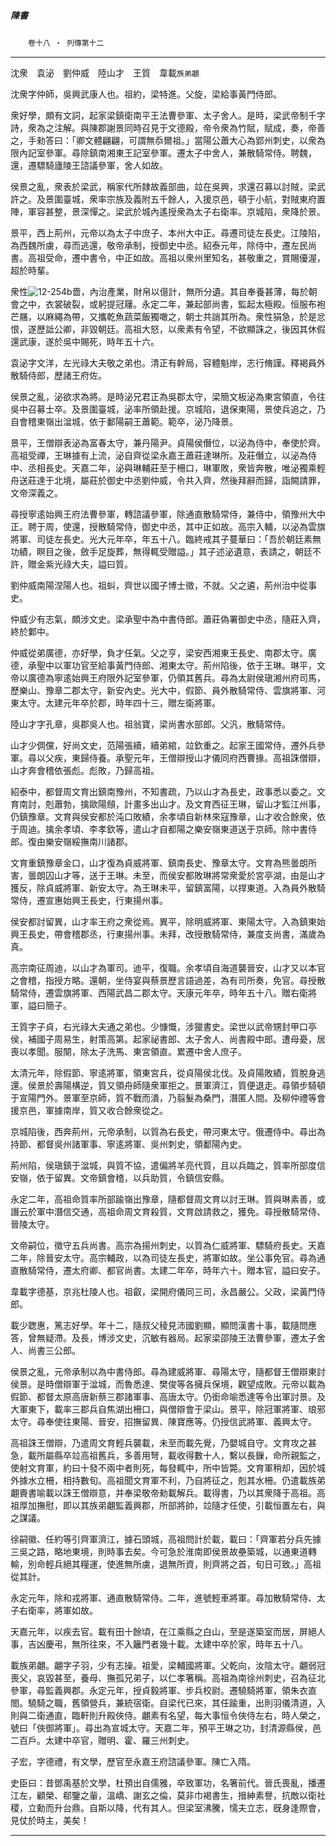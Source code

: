 

##### 陳書
　　`卷十八 ‧ 列傳第十二`

* * *

沈衆　袁泌　劉仲威　陸山才　王質　韋載`族弟翽`

沈衆字仲師，吳興武康人也。祖約，梁特進。父旋，梁給事黃門侍郎。

衆好學，頗有文詞，起家梁鎮衛南平王法曹參軍、太子舍人。是時，梁武帝制千字詩，衆為之注解。與陳郡謝景同時召見于文德殿，帝令衆為竹賦，賦成，奏，帝善之，手勑答曰：「卿文體翩翩，可謂無忝爾祖。」當陽公蕭大心為郢州刺史，以衆為限內記室參軍。尋除鎮南湘東王記室參軍。遷太子中舍人，兼散騎常侍。聘魏，還，遷驃騎廬陵王諮議參軍，舍人如故。

侯景之亂，衆表於梁武，稱家代所隷故義部曲，竝在吳興，求還召募以討賊，梁武許之。及景圍臺城，衆率宗族及義附五千餘人，入援京邑，頓于小航，對賊東府置陣，軍容甚整，景深憚之。梁武於城內遙授衆為太子右衛率。京城陷，衆降於景。

景平，西上荊州，元帝以為太子中庶子、本州大中正。尋遷司徒左長史。江陵陷，為西魏所虜，尋而逃還，敬帝承制，授御史中丞。紹泰元年，除侍中，遷左民尚書。高祖受命，遷中書令，中正如故。高祖以衆州里知名，甚敬重之，賞賜優渥，超於時輩。

衆性![12-254b](../../imgs/12-254b.gif)嗇，內治產業，財帛以億計，無所分遺。其自奉養甚薄，每於朝會之中，衣裳破裂，或躬提冠屨。永定二年，兼起部尚書，監起太極殿。恒服布袍芒屩，以麻繩為帶，又攜乾魚蔬菜飯獨噉之，朝士共誚其所為。衆性狷急，於是忿恨，遂歷詆公卿，非毀朝廷。高祖大怒，以衆素有令望，不欲顯誅之，後因其休假還武康，遂於吳中賜死，時年五十六。

袁泌字文洋，左光祿大夫敬之弟也。清正有幹局，容體魁岸，志行脩謹。釋褐員外散騎侍郎，歷諸王府佐。

侯景之亂，泌欲求為將。是時泌兄君正為吳郡太守，梁簡文板泌為東宮領直，令往吳中召募士卒。及景圍臺城，泌率所領赴援。京城陷，退保東陽，景使兵追之，乃自會稽東嶺出湓城，依于鄱陽嗣王蕭範。範卒，泌乃降景。

景平，王僧辯表泌為富春太守，兼丹陽尹。貞陽侯僭位，以泌為侍中，奉使於齊。高祖受禪，王琳據有上流，泌自齊從梁永嘉王蕭莊達琳所。及莊僭立，以泌為侍中、丞相長史。天嘉二年，泌與琳輔莊至于柵口，琳軍敗，衆皆奔散，唯泌獨乘輕舟送莊達于北境，屬莊於御史中丞劉仲威，令共入齊，然後拜辭而歸，詣闕請罪，文帝深義之。

尋授寧逺始興王府法曹參軍，轉諮議參軍，除通直散騎常侍，兼侍中，領豫州大中正。聘于周，使還，授散騎常侍，御史中丞，其中正如故。高宗入輔，以泌為雲旗將軍、司徒左長史。光大元年卒，年五十八。臨終戒其子蔓華曰：「吾於朝廷素無功績，瞑目之後，斂手足旋葬，無得輒受贈謚。」其子述泌遺意，表請之，朝廷不許，贈金紫光祿大夫，謚曰質。

劉仲威南陽涅陽人也。祖虯，齊世以國子博士徵，不就。父之遴，荊州治中從事史。

仲威少有志氣，頗涉文史。梁承聖中為中書侍郎。蕭莊偽署御史中丞，隨莊入齊，終於鄴中。

仲威從弟廣德，亦好學，負才任氣。父之亨，梁安西湘東王長史、南郡太守。廣德，承聖中以軍功官至給事黃門侍郎、湘東太守。荊州陷後，依于王琳。琳平，文帝以廣德為寧逺始興王府限外記室參軍，仍領其舊兵。尋為太尉侯瑱湘州府司馬，歷樂山、豫章二郡太守，新安內史。光大中，假節、員外散騎常侍、雲旗將軍、河東太守。太建元年卒於郡，時年四十三，贈左衛將軍。

陸山才字孔章，吳郡吳人也。祖翁寶，梁尚書水部郎。父汎，散騎常侍。

山才少倜儻，好尚文史，范陽張續，續弟綰，竝欽重之。起家王國常侍，遷外兵參軍。尋以父疾，東歸侍養。承聖元年，王僧辯授山才儀同府西曹掾。高祖誅僧辯，山才奔會稽依張彪。彪敗，乃歸高祖。

紹泰中，都督周文育出鎮南豫州，不知書疏，乃以山才為長史，政事悉以委之。文育南討，剋蕭勃，擒歐陽頠，計畫多出山才。及文育西征王琳，留山才監江州事，仍鎮豫章。文育與侯安都於沌口敗績，余孝頃自新林來寇豫章，山才收合餘衆，依于周迪。擒余孝頃、李孝欽等，遣山才自都陽之樂安嶺東道送于京師。除中書侍郎。復由樂安嶺綏撫南川諸郡。

文育重鎮豫章金口，山才復為貞威將軍、鎮南長史、豫章太守。文育為熊曇朗所害，曇朗囚山才等，送于王琳。未至，而侯安都敗琳將常衆愛於宮亭湖，由是山才獲反，除貞威將軍、新安太守。為王琳未平，留鎮富陽，以捍東道。入為員外散騎常侍，遷宣惠始興王長史，行東揚州事。

侯安都討留異，山才率王府之衆從焉。異平，除明威將軍、東陽太守。入為鎮東始興王長史，帶會稽郡丞，行東揚州事。未拜，改授散騎常侍，兼度支尚書，滿歲為真。

高宗南征周迪，以山才為軍司。迪平，復職。余孝頃自海道襲晉安，山才又以本官之會稽，指授方略。還朝，坐侍宴與蔡景歷言語過差，為有司所奏，免官。尋授散騎常侍，遷雲旗將軍、西陽武昌二郡太守。天康元年卒，時年五十八。贈右衛將軍，謚曰簡子。

王質字子貞，右光祿大夫通之弟也。少慷慨，涉獵書史。梁世以武帝甥封甲口亭侯，補國子周易生，射策高第。起家祕書郎、太子舍人、尚書殿中郎。遭母憂，居喪以孝聞。服闋，除太子洗馬、東宮領直。累遷中舍人庶子。

太清元年，除假節、寧逺將軍，領東宮兵，從貞陽侯北伐。及貞陽敗績，質脫身逃還。侯景於壽陽構逆，質又領舟師隨衆軍拒之。景軍濟江，質便退走。尋領步騎頓于宣陽門外。景軍至京師，質不戰而潰，乃翦髮為桑門，潛匿人間。及柳仲禮等會援京邑，軍據南岸，質又收合餘衆從之。

京城陷後，西奔荊州，元帝承制，以質為右長史，帶河東太守。俄遷侍中。尋出為持節、都督吳州諸軍事、寧逺將軍、吳州刺史，領鄱陽內史。

荊州陷，侯瑱鎮于湓城，與質不協，遣偏將羊亮代質，且以兵臨之，質率所部度信安嶺，依于留異。文帝鎮會稽，以兵助質，令鎮信安縣。

永定二年，高祖命質率所部踰嶺出豫章，隨都督周文育以討王琳。質與琳素善，或譖云於軍中潛信交通，高祖命周文育殺質，文育啟請救之，獲免。尋授散騎常侍、晉陵太守。

文帝嗣位，徵守五兵尚書。高宗為揚州刺史，以質為仁威將軍、驃騎府長史。天嘉二年，除晉安太守。高宗輔政，以為司徒左長史，將軍如故。坐公事免官。尋為通直散騎常侍，遷太府卿、都官尚書。太建二年卒，時年六十。贈本官，謚曰安子。

韋載字德基，京兆杜陵人也。祖叡，梁開府儀同三司，永昌嚴公。父政，梁黃門侍郎。

載少聦惠，篤志好學。年十二，隨叔父稜見沛國劉顯，顯問漢書十事，載隨問應答，曾無疑滯。及長，博涉文史，沉敏有器局。起家梁邵陵王法曹參軍，遷太子舍人、尚書三公郎。

侯景之亂，元帝承制以為中書侍郎。尋為建威將軍、尋陽太守，隨都督王僧辯東討侯景。是時僧辯軍于湓城，而魯悉達、樊俊等各擁兵保境，觀望成敗。元帝以載為假節、都督太原高唐新蔡三郡諸軍事、高唐太守。仍銜命喻悉達等令出軍討景。及大軍東下，載率三郡兵自焦湖出柵口，與僧辯會于梁山。景平，除冠軍將軍、琅邪太守。尋奉使往東陽、晉安，招撫留異、陳寶應等。仍授信武將軍、義興太守。

高祖誅王僧辯，乃遣周文育輕兵襲載，未至而載先覺，乃嬰城自守。文育攻之甚急，載所屬縣卒竝高祖舊兵，多善用弩，載收得數十人，繫以長鏁，命所親監之，使射文育軍，約曰十發不兩中者則死，每發輒中，所中皆斃。文育軍稍却，因於城外據水立柵，相持數旬。高祖聞文育軍不利，乃自將征之，剋其水柵。仍遣載族弟翽賷書喻載以誅王僧辯意，并奉梁敬帝勑載解兵。載得書，乃以其衆降于高祖。高祖厚加撫慰，即以其族弟翽監義興郡，所部將帥，竝隨才任使，引載恒置左右，與之謀議。

徐嗣徽、任約等引齊軍濟江，據石頭城，高祖問計於載，載曰：「齊軍若分兵先據三吳之路，略地東境，則時事去矣。今可急於淮南即侯景故壘築城，以通東道轉輸，別命輕兵絕其糧運，使進無所虜，退無所資，則齊將之首，旬日可致。」高祖從其計。

永定元年，除和戎將軍、通直散騎常侍。二年，進號輕車將軍。尋加散騎常侍、太子右衛率，將軍如故。

天嘉元年，以疾去官。載有田十餘頃，在江乘縣之白山，至是遂築室而居，屏絕人事，吉凶慶弔，無所往來，不入籬門者幾十載。太建中卒於家，時年五十八。

載族弟翽。翽字子羽，少有志操。祖愛，梁輔國將軍。父乾向，汝陰太守。翽弱冠喪父，哀毀甚至，養母、撫孤兄弟子，以仁孝箸稱。高祖為南徐州刺史，召為征北參軍，尋監義興郡。永定元年，授貞毅將軍、步兵校尉。遷驍騎將軍，領朱衣直閤。驍騎之職，舊領營兵，兼統宿衛。自梁代已來，其任踰重，出則羽儀清道，入則與二衛通直，臨軒則升殿俠侍。翽素有名望，每大事恒令俠侍左右，時人榮之，號曰「俠御將軍」。尋出為宣城太守。天嘉二年，預平王琳之功，封清源縣侯，邑二百戶。太建中卒官，贈明、霍、羅三州刺史。

子宏，字德禮，有文學，歷官至永嘉王府諮議參軍。陳亡入隋。

史臣曰：昔鄧禹基於文學，杜預出自儒雅，卒致軍功，名箸前代。晉氏喪亂，播遷江左，顧榮、郗鑒之軰，溫嶠、謝玄之倫，莫非巾褐書生，搢紳素譽，抗敵以衛社稷，立勳而升台鼎。自斯以降，代有其人。但梁室沸騰，懦夫立志，旣身逢際會，見仗於時主，美矣！

* * *

